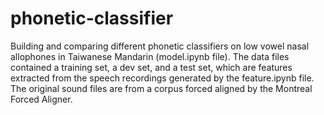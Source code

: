 # phonetic-classifier
Building and comparing different phonetic classifiers on low vowel nasal allophones in Taiwanese Mandarin (model.ipynb file).
The data files contained a training set, a dev set, and a test set, which are features extracted from the speech recordings generated by the feature.ipynb file. 
The original sound files are from a corpus forced aligned by the Montreal Forced Aligner.

